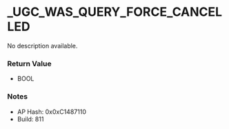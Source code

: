 # _UGC_WAS_QUERY_FORCE_CANCELLED

No description available.

### Return Value
* BOOL

### Notes
* AP Hash: 0x0xC1487110
* Build: 811


